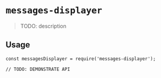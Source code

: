 # `messages-displayer`

> TODO: description

## Usage

```
const messagesDisplayer = require('messages-displayer');

// TODO: DEMONSTRATE API
```
